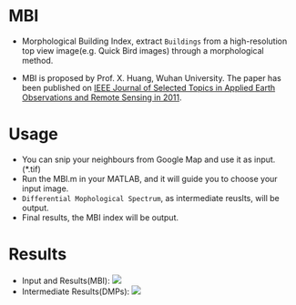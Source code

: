 # MBI
* Morphological Building Index, extract `Buildings` from a high-resolution top view image(e.g. Quick Bird images) through a morphological method. 

* MBI is proposed by Prof. X. Huang, Wuhan University. The paper has been published on [IEEE Journal of Selected Topics in Applied Earth Observations and Remote Sensing in 2011](https://ieeexplore.ieee.org/document/6056582). 

# Usage
* You can snip your neighbours from Google Map and use it as input. (*.tif)
* Run the MBI.m in your MATLAB, and it will guide you to choose your input image.
* `Differential Mophological Spectrum`, as intermediate reuslts, will be output.
* Final results, the MBI index will be output.

# Results
* Input and Results(MBI):
![](https://github.com/YW-Ma/MBI/blob/master/images/results.jpg)
* Intermediate Results(DMPs):
![](https://github.com/YW-Ma/MBI/blob/master/images/intermediate-results.jpg)
